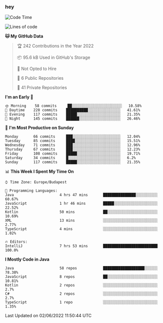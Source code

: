 ### hey

<!--START_SECTION:waka-->
![Code Time](http://img.shields.io/badge/Code%20Time-787%20hrs%2035%20mins-blue)

![Lines of code](https://img.shields.io/badge/From%20Hello%20World%20I%27ve%20Written-509%20Thousand%20lines%20of%20code-blue)

**🐱 My GitHub Data** 

> 🏆 242 Contributions in the Year 2022
 > 
> 📦 95.6 kB Used in GitHub's Storage 
 > 
> 🚫 Not Opted to Hire
 > 
> 📜 6 Public Repositories 
 > 
> 🔑 41 Private Repositories  
 > 
**I'm an Early 🐤** 

```text
🌞 Morning    58 commits     ██░░░░░░░░░░░░░░░░░░░░░░░   10.58% 
🌆 Daytime    228 commits    ██████████░░░░░░░░░░░░░░░   41.61% 
🌃 Evening    117 commits    █████░░░░░░░░░░░░░░░░░░░░   21.35% 
🌙 Night      145 commits    ██████░░░░░░░░░░░░░░░░░░░   26.46%

```
📅 **I'm Most Productive on Sunday** 

```text
Monday       66 commits     ███░░░░░░░░░░░░░░░░░░░░░░   12.04% 
Tuesday      85 commits     ████░░░░░░░░░░░░░░░░░░░░░   15.51% 
Wednesday    71 commits     ███░░░░░░░░░░░░░░░░░░░░░░   12.96% 
Thursday     67 commits     ███░░░░░░░░░░░░░░░░░░░░░░   12.23% 
Friday       108 commits    █████░░░░░░░░░░░░░░░░░░░░   19.71% 
Saturday     34 commits     █░░░░░░░░░░░░░░░░░░░░░░░░   6.2% 
Sunday       117 commits    █████░░░░░░░░░░░░░░░░░░░░   21.35%

```


📊 **This Week I Spent My Time On** 

```text
⌚︎ Time Zone: Europe/Budapest

💬 Programming Languages: 
Java                     4 hrs 47 mins       ███████████████░░░░░░░░░░   60.67% 
JavaScript               1 hr 46 mins        █████░░░░░░░░░░░░░░░░░░░░   22.52% 
Kotlin                   50 mins             ██░░░░░░░░░░░░░░░░░░░░░░░   10.69% 
XML                      13 mins             ░░░░░░░░░░░░░░░░░░░░░░░░░   2.77% 
TypeScript               4 mins              ░░░░░░░░░░░░░░░░░░░░░░░░░   1.02%

🔥 Editors: 
IntelliJ                 7 hrs 53 mins       █████████████████████████   100.0%

```

**I Mostly Code in Java** 

```text
Java                     58 repos            ███████████████████░░░░░░   78.38% 
JavaScript               8 repos             ██░░░░░░░░░░░░░░░░░░░░░░░   10.81% 
Kotlin                   2 repos             ░░░░░░░░░░░░░░░░░░░░░░░░░   2.7% 
C#                       2 repos             ░░░░░░░░░░░░░░░░░░░░░░░░░   2.7% 
TypeScript               1 repo              ░░░░░░░░░░░░░░░░░░░░░░░░░   1.35%

```



 Last Updated on 02/06/2022 11:50:44 UTC
<!--END_SECTION:waka-->
